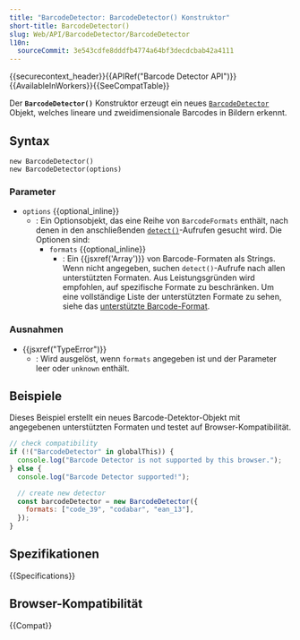 ```yaml
---
title: "BarcodeDetector: BarcodeDetector() Konstruktor"
short-title: BarcodeDetector()
slug: Web/API/BarcodeDetector/BarcodeDetector
l10n:
  sourceCommit: 3e543cdfe8dddfb4774a64bf3decdcbab42a4111
---
```


{{securecontext_header}}{{APIRef("Barcode Detector API")}}{{AvailableInWorkers}}{{SeeCompatTable}}

Der **`BarcodeDetector()`** Konstruktor erzeugt
ein neues [`BarcodeDetector`](/de/docs/Web/API/BarcodeDetector) Objekt, welches lineare und zweidimensionale
Barcodes in Bildern erkennt.

## Syntax

```js-nolint
new BarcodeDetector()
new BarcodeDetector(options)
```

### Parameter

- `options` {{optional_inline}}
  - : Ein Optionsobjekt, das eine Reihe von `BarcodeFormats` enthält, nach denen in den anschließenden [`detect()`](/de/docs/Web/API/BarcodeDetector/detect)-Aufrufen gesucht wird. Die Optionen sind:
    - `formats` {{optional_inline}}
      - : Ein {{jsxref('Array')}} von Barcode-Formaten als Strings.
        Wenn nicht angegeben, suchen `detect()`-Aufrufe nach allen unterstützten Formaten.
        Aus Leistungsgründen wird empfohlen, auf spezifische Formate zu beschränken.
        Um eine vollständige Liste der unterstützten Formate zu sehen, siehe das [unterstützte Barcode-Format](/de/docs/Web/API/Barcode_Detection_API#supported_barcode_formats).

### Ausnahmen

- {{jsxref("TypeError")}}
  - : Wird ausgelöst, wenn `formats` angegeben ist und der Parameter leer oder `unknown` enthält.

## Beispiele

Dieses Beispiel erstellt ein neues Barcode-Detektor-Objekt mit angegebenen unterstützten Formaten
und testet auf Browser-Kompatibilität.

```js
// check compatibility
if (!("BarcodeDetector" in globalThis)) {
  console.log("Barcode Detector is not supported by this browser.");
} else {
  console.log("Barcode Detector supported!");

  // create new detector
  const barcodeDetector = new BarcodeDetector({
    formats: ["code_39", "codabar", "ean_13"],
  });
}
```

## Spezifikationen

{{Specifications}}

## Browser-Kompatibilität

{{Compat}}
